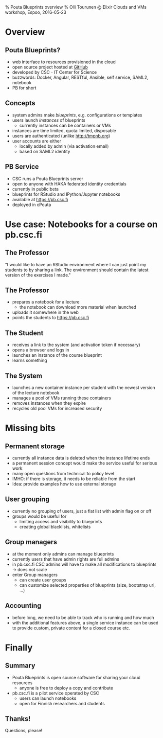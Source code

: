 % Pouta Blueprints overview
% Olli Tourunen @ Elixir Clouds and VMs workshop, Espoo, 2016-05-23

# Overview

## Pouta Blueprints? 

- web interface to resources provisioned in the cloud
- open source project hosted at [GitHub](https://github.com/CSC-IT-Center-for-Science/pouta-blueprints)
- developed by CSC - IT Center for Science 
- buzzwords: Docker, Angular, RESTful, Ansible, self service, SAML2, notebook
- PB for short

## Concepts

- system admins make _blueprints_, e.g. configurations or templates
- users launch _instances_ of blueprints
    - currently instances can be containers or VMs
- instances are time limited, quota limited, disposable
- users are authenticated (unlike http://tmpnb.org)
- user accounts are either
    - locally added by admin (via activation email)
    - based on SAML2 identity

## PB Service

- CSC runs a Pouta Blueprints server
- open to anyone with HAKA federated identity credentials
- currently in public beta
- blueprints for RStudio and IPython/Jupyter notebooks
- available at https://pb.csc.fi
- deployed in cPouta

# Use case: Notebooks for a course on pb.csc.fi

## The Professor 

"I would like to have an RStudio environment where I can just point my
students to by sharing a link. The environment should contain the latest
version of the exercises I made."
 
## The Professor 

- prepares a notebook for a lecture
    - the notebook can download more material when launched
- uploads it somewhere in the web
- points the students to https://pb.csc.fi

## The Student

- receives a link to the system (and activation token if necessary)
- opens a browser and logs in 
- launches an instance of the course blueprint
- learns something

## The System

- launches a new container instance per student with
  the newest version of the lecture notebook
- manages a pool of VMs running these containers
- removes instances when they expire
- recycles old pool VMs for increased security

# Missing bits

## Permanent storage

- currently all instance data is deleted when the instance lifetime ends
- a permanent session concept would make the service useful for serious work
- many open questions from technical to policy level
- IMHO: if there is storage, it needs to be reliable from the start
- Idea: provide examples how to use external storage 

## User grouping

- currently no grouping of users, just a flat list with admin flag on or off
- groups would be useful for 
    - limiting access and visibility to blueprints
    - creating global blacklists, whitelists

## Group managers

- at the moment only admins can manage blueprints
- currently users that have admin rights are full admins
- in pb.csc.fi CSC admins will have to make all modifications to blueprints -> does not scale
- enter Group managers
    - can create user groups
    - can customize selected properties of blueprints (size, bootstrap url, ...)

## Accounting

- before long, we need to be able to track who is running and how much
- with the additional features above, a single service instance can be used to provide 
  custom, private content for a closed course etc.

# Finally

## Summary

- Pouta Blueprints is open source software for sharing your cloud resources
    - anyone is free to deploy a copy and contribute
- pb.csc.fi is a pilot service operated by CSC
    - users can launch notebooks
    - open for Finnish researchers and students

## Thanks! 

Questions, please!
